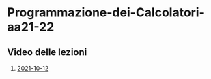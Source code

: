 # Programmazione-dei-Calcolatori-aa21-22

## Video delle lezioni


1. [2021-10-12](https://www.dropbox.com/s/q511d12dlj5yzl0/20211012-lezione_1.mp4?dl=1)
